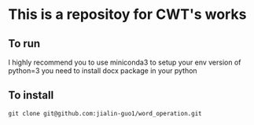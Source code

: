 # This is a repositoy for CWT's works
## To run
I highly recommend you to use miniconda3 to setup your env
version of python=3
you need to install docx package in your python
## To install
```shell
git clone git@github.com:jialin-guo1/word_operation.git
```
